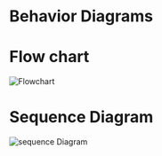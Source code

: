 # Behavior Diagrams
# Flow chart
![Flowchart](https://user-images.githubusercontent.com/101195544/160276304-7a156513-92e7-4601-bd47-8ece9b96b52a.png)


# Sequence Diagram  

![sequence Diagram](https://user-images.githubusercontent.com/101195544/160276323-b6db56a8-4fbf-4d03-a4aa-5df6913738b0.png)
